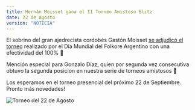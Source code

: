 ```yaml
---
title: Hernán Moisset gana el II Torneo Amistoso Blitz
date: 22 de Agosto
version: "NOTICIA"
---
```


El sobrino del gran ajedrecista cordobés Gastón Moisset [se adjudicó el torneo](https://lichess.org/tournament/FuTleJoD) realizado por el Día Mundial del Folkore Argentino con una efectividad del 100% 👏

Mención especial para Gonzalo Díaz, quien por segunda vez consecutiva obtuvo la segunda posicion en nuestra serie de torneos amistosos 🤝

Los esperamos en el torneo presencial del próximo 22 de Septiembre. Pronto más novedades!

![Torneo del 22 de Agosto](/torneo-22-ago.png)
